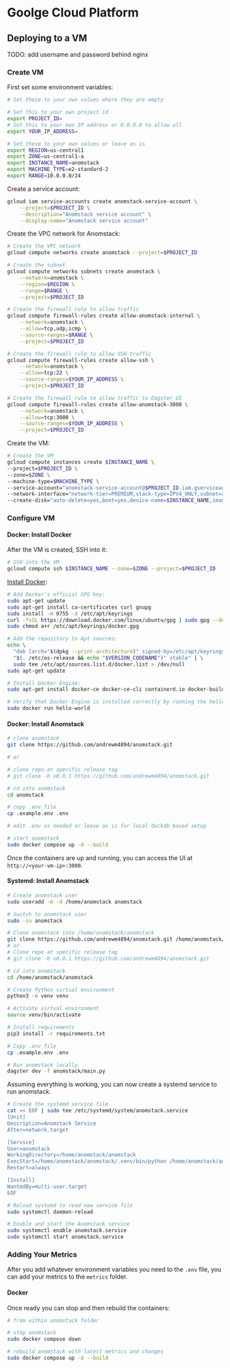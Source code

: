 # Goolge Cloud Platform

## Deploying to a VM

TODO: add username and password behind nginx

### Create VM

First set some environment variables:

```bash
# Set these to your own values where they are empty

# Set this to your own project id
export PROJECT_ID=
# Set this to your own IP address or 0.0.0.0 to allow all
export YOUR_IP_ADDRESS=

# Set these to your own values or leave as is
export REGION=us-central1
export ZONE=us-central1-a
export INSTANCE_NAME=anomstack
export MACHINE_TYPE=e2-standard-2
export RANGE=10.0.0.0/24
```

Create a service account:

```bash
gcloud iam service-accounts create anomstack-service-account \
    --project=$PROJECT_ID \
    --description="Anomstack service account" \
    --display-name="Anomstack service account"
```

Create the VPC network for Anomstack:

```bash
# Create the VPC network
gcloud compute networks create anomstack --project=$PROJECT_ID

# Create the subnet
gcloud compute networks subnets create anomstack \
    --network=anomstack \
    --region=$REGION \
    --range=$RANGE \
    --project=$PROJECT_ID

# Create the firewall rule to allow traffic
gcloud compute firewall-rules create allow-anomstack-internal \
    --network=anomstack \
    --allow=tcp,udp,icmp \
    --source-ranges=$RANGE \
    --project=$PROJECT_ID

# Create the firewall rule to allow SSH traffic
gcloud compute firewall-rules create allow-ssh \
    --network=anomstack \
    --allow=tcp:22 \
    --source-ranges=$YOUR_IP_ADDRESS \
    --project=$PROJECT_ID

# Create the firewall rule to allow traffic to Dagster UI
gcloud compute firewall-rules create allow-anomstack-3000 \
    --network=anomstack \
    --allow=tcp:3000 \
    --source-ranges=$YOUR_IP_ADDRESS \
    --project=$PROJECT_ID
```

Create the VM:

```bash
# Create the VM
gcloud compute instances create $INSTANCE_NAME \
--project=$PROJECT_ID \
--zone=$ZONE \
--machine-type=$MACHINE_TYPE \
--service-account="anomstack-service-account@$PROJECT_ID.iam.gserviceaccount.com" \
--network-interface="network-tier=PREMIUM,stack-type=IPV4_ONLY,subnet=anomstack" \
--create-disk="auto-delete=yes,boot=yes,device-name=$INSTANCE_NAME,image=projects/ubuntu-os-cloud/global/images/ubuntu-2004-focal-v20231101,mode=rw,size=50,type=projects/$PROJECT_ID/zones/$ZONE/diskTypes/pd-balanced"
```

### Configure VM

#### Docker: Install Docker

After the VM is created, SSH into it:

```bash
# SSH into the VM
gcloud compute ssh $INSTANCE_NAME --zone=$ZONE --project=$PROJECT_ID
```

[Install Docker](https://docs.docker.com/engine/install/ubuntu/):

```bash
# Add Docker's official GPG key:
sudo apt-get update
sudo apt-get install ca-certificates curl gnupg
sudo install -m 0755 -d /etc/apt/keyrings
curl -fsSL https://download.docker.com/linux/ubuntu/gpg | sudo gpg --dearmor -o /etc/apt/keyrings/docker.gpg
sudo chmod a+r /etc/apt/keyrings/docker.gpg

# Add the repository to Apt sources:
echo \
  "deb [arch="$(dpkg --print-architecture)" signed-by=/etc/apt/keyrings/docker.gpg] https://download.docker.com/linux/ubuntu \
  "$(. /etc/os-release && echo "$VERSION_CODENAME")" stable" | \
  sudo tee /etc/apt/sources.list.d/docker.list > /dev/null
sudo apt-get update

# Install Docker Engine:
sudo apt-get install docker-ce docker-ce-cli containerd.io docker-buildx-plugin docker-compose-plugin

# Verify that Docker Engine is installed correctly by running the hello-world image:
sudo docker run hello-world
```

#### Docker: Install Anomstack

```bash
# clone anomstack
git clone https://github.com/andrewm4894/anomstack.git

# or

# clone repo at specific release tag
# git clone -b v0.0.1 https://github.com/andrewm4894/anomstack.git

# cd into anomstack
cd anomstack

# copy .env file
cp .example.env .env

# edit .env as needed or leave as is for local duckdb based setup

# start anomstack
sudo docker compose up -d --build
```

Once the containers are up and running, you can access the UI at `http://<your-vm-ip>:3000`.

#### Systemd: Install Anomstack

```bash
# Create anomstack user
sudo useradd -m -d /home/anomstack anomstack

# Switch to anomstack user
sudo -su anomstack

# Clone anomstack into /home/anomstack/anomstack
git clone https://github.com/andrewm4894/anomstack.git /home/anomstack/anomstack
# or
# Clone repo at specific release tag
# git clone -b v0.0.1 https://github.com/andrewm4894/anomstack.git

# cd into anomstack
cd /home/anomstack/anomstack

# Create Python virtual environment
python3 -m venv venv

# Activate virtual environment
source venv/bin/activate

# Install requirements
pip3 install -r requirements.txt

# Copy .env file
cp .example.env .env

# Run anomstack locally
dagster dev -f anomstack/main.py
```

Assuming everything is working, you can now create a systemd service to run anomstack.

```bash
# Create the systemd service file
cat << EOF | sudo tee /etc/systemd/system/anomstack.service
[Unit]
Description=Anomstack Service
After=network.target

[Service]
User=anomstack
WorkingDirectory=/home/anomstack/anomstack
ExecStart=/home/anomstack/anomstack/.venv/bin/python /home/anomstack/anomstack/main.py
Restart=always

[Install]
WantedBy=multi-user.target
EOF

# Reload systemd to read new service file
sudo systemctl daemon-reload

# Enable and start the Anomstack service
sudo systemctl enable anomstack.service
sudo systemctl start anomstack.service
```

### Adding Your Metrics

After you add whatever environment variables you need to the `.env` file, you can add your metrics to the `metrics` folder.

#### Docker

Once ready you can stop and then rebuild the containers:

```bash
# from within anomstack folder

# stop anomstack
sudo docker compose down

# rebuild anomstack with latest metrics and changes
sudo docker compose up -d --build
```
